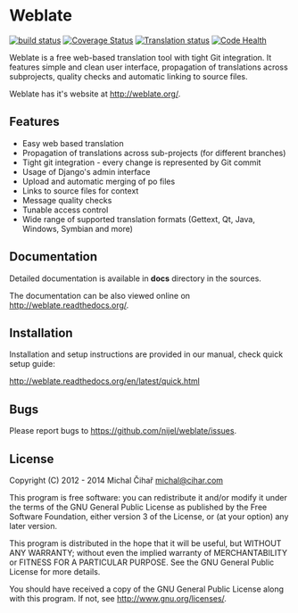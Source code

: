 # Weblate 

[![build status](https://secure.travis-ci.org/nijel/weblate.png)](https://travis-ci.org/nijel/weblate)
[![Coverage Status](https://coveralls.io/repos/nijel/weblate/badge.png?branch=master)](https://coveralls.io/r/nijel/weblate?branch=master)
[![Translation status](http://l10n.cihar.com/widgets/weblate-status-badge.png)](http://l10n.cihar.com/engage/weblate/?utm_source=widget)
[![Code Health](https://landscape.io/github/nijel/weblate/master/landscape.png)](https://landscape.io/github/nijel/weblate/master)

Weblate is a free web-based translation tool with tight Git integration. It
features simple and clean user interface, propagation of translations across
subprojects, quality checks and automatic linking to source files.

Weblate has it's website at http://weblate.org/.

## Features

* Easy web based translation
* Propagation of translations across sub-projects (for different branches)
* Tight git integration - every change is represented by Git commit
* Usage of Django's admin interface
* Upload and automatic merging of po files
* Links to source files for context
* Message quality checks
* Tunable access control
* Wide range of supported translation formats (Gettext, Qt, Java, Windows, Symbian and more)

## Documentation

Detailed documentation is available in **docs** directory in the sources.

The documentation can be also viewed online on
http://weblate.readthedocs.org/.

## Installation

Installation and setup instructions are provided in our manual, check
quick setup guide:

http://weblate.readthedocs.org/en/latest/quick.html

## Bugs

Please report bugs to https://github.com/nijel/weblate/issues.

## License

Copyright (C) 2012 - 2014 Michal Čihař michal@cihar.com

This program is free software: you can redistribute it and/or modify it under
the terms of the GNU General Public License as published by the Free Software
Foundation, either version 3 of the License, or (at your option) any later
version.

This program is distributed in the hope that it will be useful, but WITHOUT ANY
WARRANTY; without even the implied warranty of MERCHANTABILITY or FITNESS FOR A
PARTICULAR PURPOSE. See the GNU General Public License for more details.

You should have received a copy of the GNU General Public License along with
this program. If not, see http://www.gnu.org/licenses/.
